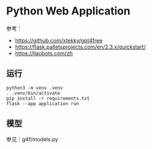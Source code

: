 # Python Web Application

参考：

* https://github.com/xtekky/gpt4free
* https://flask.palletsprojects.com/en/2.3.x/quickstart/
* https://liaobots.com/zh

## 运行

```
python3 -m venv .venv
. .venv/bin/activate
pip install -r requirements.txt
flask --app application run
```

## 模型

参见：g4f/models.py
